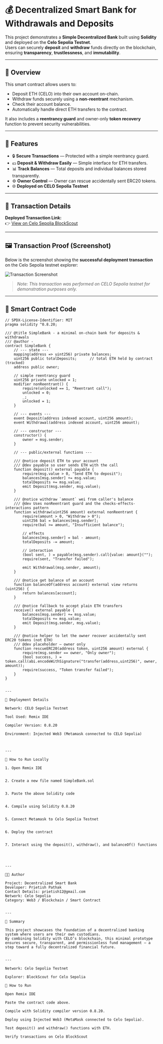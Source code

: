 # 💰 Decentralized Smart Bank for Withdrawals and Deposits

This project demonstrates a **Simple Decentralized Bank** built using **Solidity** and deployed on the **Celo Sepolia Testnet**.  
Users can securely **deposit** and **withdraw** funds directly on the blockchain, ensuring **transparency**, **trustlessness**, and **immutability**.  

---

## 🧾 Overview

This smart contract allows users to:
- Deposit ETH (CELO) into their own account on-chain.  
- Withdraw funds securely using a **non-reentrant** mechanism.  
- Check their account balance.  
- Automatically handle direct ETH transfers to the contract.  

It also includes a **reentrancy guard** and owner-only **token recovery** function to prevent security vulnerabilities.

---

## 🚀 Features

- 🔒 **Secure Transactions** — Protected with a simple reentrancy guard.  
- 💵 **Deposit & Withdraw Easily** — Simple interface for ETH transfers.  
- 📊 **Track Balances** — Total deposits and individual balances stored transparently.  
- ⚙️ **Owner Control** — Owner can rescue accidentally sent ERC20 tokens.  
- 🌐 **Deployed on CELO Sepolia Testnet**

---

## 🔗 Transaction Details

**Deployed Transaction Link:**  
👉 [View on Celo Sepolia BlockScout](https://celo-sepolia.blockscout.com/tx/0xa79bf83f6b61a781fa2e6a2501bd5d506e8c075adf6f441689aa49e4ed67c45b)

---

## 🖼️ Transaction Proof (Screenshot)

Below is the screenshot showing the **successful deployment transaction** on the Celo Sepolia testnet explorer:

![Transaction Screenshot](https://sour-coral-6btsavzzxm.edgeone.app/) 

> _Note: This transaction was performed on CELO Sepolia testnet for demonstration purposes only._

---

## 🧠 Smart Contract Code

```solidity
// SPDX-License-Identifier: MIT
pragma solidity ^0.8.20;

/// @title SimpleBank - a minimal on-chain bank for deposits & withdrawals
/// @author -
contract SimpleBank {
    // --- state ---
    mapping(address => uint256) private balances;
    uint256 public totalDeposits;      // total ETH held by contract (tracked)
    address public owner;

    // simple reentrancy guard
    uint256 private unlocked = 1;
    modifier nonReentrant() {
        require(unlocked == 1, "Reentrant call");
        unlocked = 0;
        _;
        unlocked = 1;
    }

    // --- events ---
    event Deposit(address indexed account, uint256 amount);
    event Withdrawal(address indexed account, uint256 amount);

    // --- constructor ---
    constructor() {
        owner = msg.sender;
    }

    // --- public/external functions ---

    /// @notice deposit ETH to your account
    /// @dev payable so user sends ETH with the call
    function deposit() external payable {
        require(msg.value > 0, "Send ETH to deposit");
        balances[msg.sender] += msg.value;
        totalDeposits += msg.value;
        emit Deposit(msg.sender, msg.value);
    }

    /// @notice withdraw `amount` wei from caller's balance
    /// @dev Uses nonReentrant guard and the checks-effects-interactions pattern
    function withdraw(uint256 amount) external nonReentrant {
        require(amount > 0, "Withdraw > 0");
        uint256 bal = balances[msg.sender];
        require(bal >= amount, "Insufficient balance");

        // effects
        balances[msg.sender] = bal - amount;
        totalDeposits -= amount;

        // interaction
        (bool sent, ) = payable(msg.sender).call{value: amount}("");
        require(sent, "Transfer failed");

        emit Withdrawal(msg.sender, amount);
    }

    /// @notice get balance of an account
    function balanceOf(address account) external view returns (uint256) {
        return balances[account];
    }

    /// @notice fallback to accept plain ETH transfers
    receive() external payable {
        balances[msg.sender] += msg.value;
        totalDeposits += msg.value;
        emit Deposit(msg.sender, msg.value);
    }

    /// @notice helper to let the owner recover accidentally sent ERC20 tokens (not ETH)
    /// @dev placeholder — owner only
    function rescueERC20(address token, uint256 amount) external {
        require(msg.sender == owner, "Only owner");
        (bool success, ) = token.call(abi.encodeWithSignature("transfer(address,uint256)", owner, amount));
        require(success, "Token transfer failed");
    }
}


---

🧩 Deployment Details

Network: CELO Sepolia Testnet

Tool Used: Remix IDE

Compiler Version: 0.8.20

Environment: Injected Web3 (Metamask connected to CELO Sepolia)



---

📘 How to Run Locally

1. Open Remix IDE


2. Create a new file named SimpleBank.sol


3. Paste the above Solidity code


4. Compile using Solidity 0.8.20


5. Connect Metamask to Celo Sepolia Testnet


6. Deploy the contract


7. Interact using the deposit(), withdraw(), and balanceOf() functions




---

🧑‍💻 Author

Project: Decentralized Smart Bank
Developer: Prietish Pathak
Contact Details: prietish12@gmail.com
Network: Celo Sepolia
Category: Web3 / Blockchain / Smart Contract


---

🏁 Summary

This project showcases the foundation of a decentralized banking system where users are their own custodians.
By combining Solidity with CELO’s blockchain, this minimal prototype ensures secure, transparent, and permissionless fund management — a step toward a fully decentralized financial future.


---

Network: Celo Sepolia Testnet

Explorer: BlockScout for Celo Sepolia

🚀 How to Run

Open Remix IDE

Paste the contract code above.

Compile with Solidity compiler version 0.8.20.

Deploy using Injected Web3 (MetaMask connected to Celo Sepolia).

Test deposit() and withdraw() functions with ETH.

Verify transactions on Celo BlockScout
